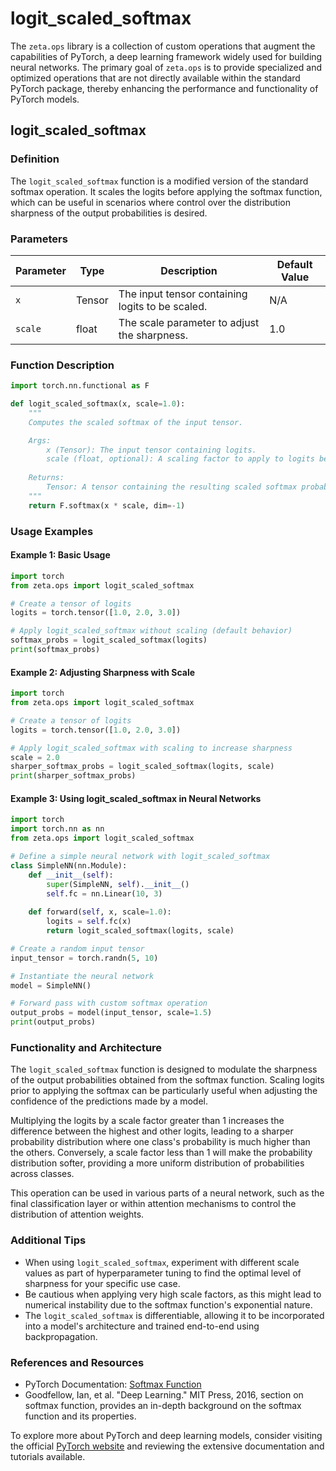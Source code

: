 # logit_scaled_softmax


The `zeta.ops` library is a collection of custom operations that augment the capabilities of PyTorch, a deep learning framework widely used for building neural networks. The primary goal of `zeta.ops` is to provide specialized and optimized operations that are not directly available within the standard PyTorch package, thereby enhancing the performance and functionality of PyTorch models.

## logit_scaled_softmax

### Definition

The `logit_scaled_softmax` function is a modified version of the standard softmax operation. It scales the logits before applying the softmax function, which can be useful in scenarios where control over the distribution sharpness of the output probabilities is desired.

### Parameters

| Parameter | Type    | Description                                        | Default Value |
| --------- | ------- | -------------------------------------------------- | ------------- |
| `x`       | Tensor  | The input tensor containing logits to be scaled.   | N/A           |
| `scale`   | float   | The scale parameter to adjust the sharpness.       | 1.0           |

### Function Description

```python
import torch.nn.functional as F

def logit_scaled_softmax(x, scale=1.0):
    """
    Computes the scaled softmax of the input tensor.

    Args:
        x (Tensor): The input tensor containing logits.
        scale (float, optional): A scaling factor to apply to logits before the softmax. Default: 1.0
    
    Returns:
        Tensor: A tensor containing the resulting scaled softmax probabilities.
    """
    return F.softmax(x * scale, dim=-1)
```

### Usage Examples

#### Example 1: Basic Usage

```python
import torch
from zeta.ops import logit_scaled_softmax

# Create a tensor of logits
logits = torch.tensor([1.0, 2.0, 3.0])

# Apply logit_scaled_softmax without scaling (default behavior)
softmax_probs = logit_scaled_softmax(logits)
print(softmax_probs)
```

#### Example 2: Adjusting Sharpness with Scale

```python
import torch
from zeta.ops import logit_scaled_softmax

# Create a tensor of logits
logits = torch.tensor([1.0, 2.0, 3.0])

# Apply logit_scaled_softmax with scaling to increase sharpness
scale = 2.0
sharper_softmax_probs = logit_scaled_softmax(logits, scale)
print(sharper_softmax_probs)
```

#### Example 3: Using logit_scaled_softmax in Neural Networks

```python
import torch
import torch.nn as nn
from zeta.ops import logit_scaled_softmax

# Define a simple neural network with logit_scaled_softmax
class SimpleNN(nn.Module):
    def __init__(self):
        super(SimpleNN, self).__init__()
        self.fc = nn.Linear(10, 3)
    
    def forward(self, x, scale=1.0):
        logits = self.fc(x)
        return logit_scaled_softmax(logits, scale)

# Create a random input tensor
input_tensor = torch.randn(5, 10)

# Instantiate the neural network
model = SimpleNN()

# Forward pass with custom softmax operation
output_probs = model(input_tensor, scale=1.5)
print(output_probs)
```

### Functionality and Architecture

The `logit_scaled_softmax` function is designed to modulate the sharpness of the output probabilities obtained from the softmax function. Scaling logits prior to applying the softmax can be particularly useful when adjusting the confidence of the predictions made by a model.

Multiplying the logits by a scale factor greater than 1 increases the difference between the highest and other logits, leading to a sharper probability distribution where one class's probability is much higher than the others. Conversely, a scale factor less than 1 will make the probability distribution softer, providing a more uniform distribution of probabilities across classes.

This operation can be used in various parts of a neural network, such as the final classification layer or within attention mechanisms to control the distribution of attention weights.

### Additional Tips

- When using `logit_scaled_softmax`, experiment with different scale values as part of hyperparameter tuning to find the optimal level of sharpness for your specific use case.
- Be cautious when applying very high scale factors, as this might lead to numerical instability due to the softmax function's exponential nature.
- The `logit_scaled_softmax` is differentiable, allowing it to be incorporated into a model's architecture and trained end-to-end using backpropagation.

### References and Resources

- PyTorch Documentation: [Softmax Function](https://pytorch.org/docs/stable/nn.functional.html#softmax)
- Goodfellow, Ian, et al. "Deep Learning." MIT Press, 2016, section on softmax function, provides an in-depth background on the softmax function and its properties.

To explore more about PyTorch and deep learning models, consider visiting the official [PyTorch website](https://pytorch.org) and reviewing the extensive documentation and tutorials available.
